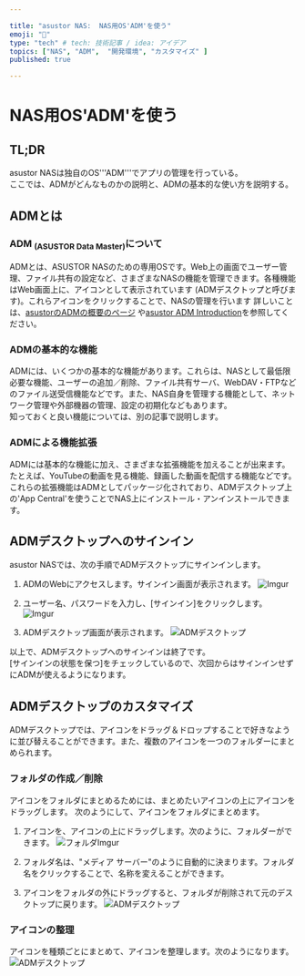 ```yaml
---

title: "asustor NAS:  NAS用OS'ADM'を使う"
emoji: "🍆"
type: "tech" # tech: 技術記事 / idea: アイデア
topics: ["NAS", "ADM",  "開発環境", "カスタマイズ" ]
published: true

---
```


# NAS用OS'ADM'を使う



## TL;DR

asustor NASは独自のOS'''ADM'''でアプリの管理を行っている。  
ここでは、ADMがどんなものかの説明と、ADMの基本的な使い方を説明する。

## ADMとは

### ADM <sub>(ASUSTOR Data Master)</sub>について

  ADMとは、ASUSTOR NASのための専用OSです。Web上の画面でユーザー管理、ファイル共有の設定など、さまざまなNASの機能を管理できます。各種機能はWeb画面上に、アイコンとして表示されています (ADMデスクトップと呼びます)。これらアイコンをクリックすることで、NASの管理を行います
  詳しいことは、[asustorのADMの概要のページ](https://www.asustor.com/admv2?type=1&subject=1&sub=101&lan=jpn) や[asustor ADM Introduction](https://www.asustor.com/materials/datasheet/ADM_introduction_JPN_20180824-edm.pdf)を参照してください。



### ADMの基本的な機能

  ADMには、いくつかの基本的な機能があります。これらは、NASとして最低限必要な機能、ユーザーの追加／削除、ファイル共有サーバ、WebDAV・FTPなどのファイル送受信機能などです。また、NAS自身を管理する機能として、ネットワーク管理や外部機器の管理、設定の初期化などもあります。  
知っておくと良い機能については、別の記事で説明します。



### ADMによる機能拡張

  ADMには基本的な機能に加え、さまざまな拡張機能を加えることが出来ます。たとえば、YouTubeの動画を見る機能、録画した動画を配信する機能などです。  
これらの拡張機能はADMとしてパッケージ化されており、ADMデスクトップ上の'App Central'を使うことでNAS上にインストール・アンインストールできます。





## ADMデスクトップへのサインイン

  asustor NASでは、次の手順でADMデスクトップにサインインします。

1. ADMのWebにアクセスします。サインイン画面が表示されます。
   ![Imgur](https://i.imgur.com/u0gujYQ.jpg)


2. ユーザー名、パスワードを入力し、[サインイン]をクリックします。
   ![Imgur](https://i.imgur.com/dRw4lKM.jpg)


3.  ADMデスクトップ画面が表示されます。
   ![ADMデスクトップ](https://i.imgur.com/8rQ2dV6.jpg)

以上で、ADMデスクトップへのサインインは終了です。  
[サインインの状態を保つ]をチェックしているので、次回からはサインインせずにADMが使えるようになります。



## ADMデスクトップのカスタマイズ

  ADMデスクトップでは、アイコンをドラッグ＆ドロップすることで好きなように並び替えることができます。また、複数のアイコンを一つのフォルダーにまとめられます。


### フォルダの作成／削除

  アイコンをフォルダにまとめるためには、まとめたいアイコンの上にアイコンをドラッグします。
次のようにして、アイコンをフォルダにまとめます。

1. アイコンを、アイコンの上にドラッグします。次のように、フォルダーができます。
   ![フォルダImgur](https://i.imgur.com/yZkVwTE.jpg)
   

2. フォルダ名は、"メディア サーバー"のように自動的に決まります。フォルダ名をクリックすることで、名称を変えることができます。
  
3. アイコンをフォルダの外にドラッグすると、フォルダが削除されて元のデスクトップに戻ります。
   ![ADMデスクトップ](https://i.imgur.com/8rQ2dV6.jpg)
   


### アイコンの整理

  アイコンを種類ごとにまとめて、アイコンを整理します。次のようになります。
  ![ADMデスクトップ](https://i.imgur.com/VvqSZ1t.jpg)
  

